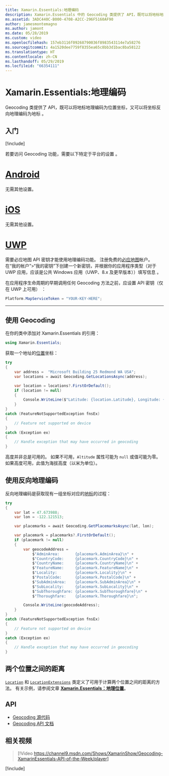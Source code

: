 ```yaml
---
title: Xamarin.Essentials:地理编码
description: Xamarin.Essentials 中的 Geocoding 类提供了 API，既可以将地标地理编码为位置坐标，又可以将坐标反向地理编码为地标。
ms.assetid: 3ADC440C-B000-4708-A2CC-296F5160AF90
author: jamesmontemagno
ms.author: jamont
ms.date: 05/28/2019
ms.custom: video
ms.openlocfilehash: 157eb3116f09268790036f8983543114e7a58276
ms.sourcegitcommit: 4a1520dee7759f8355ea65c8bb3d1bac8ba58122
ms.translationtype: HT
ms.contentlocale: zh-CN
ms.lasthandoff: 05/29/2019
ms.locfileid: "66354111"
---
```

# <a name="xamarinessentials-geocoding"></a>Xamarin.Essentials:地理编码

Geocoding 类提供了 API，既可以将地标地理编码为位置坐标，又可以将坐标反向地理编码为地标  。

## <a name="get-started"></a>入门

[!include[](~/essentials/includes/get-started.md)]

若要访问 Geocoding 功能，需要以下特定于平台的设置  。

# <a name="androidtabandroid"></a>[Android](#tab/android)

无需其他设置。

# <a name="iostabios"></a>[iOS](#tab/ios)

无需其他设置。

# <a name="uwptabuwp"></a>[UWP](#tab/uwp)

需要必应地图 API 密钥才能使用地理编码功能。 注册免费的[必应地图](https://www.bingmapsportal.com/)帐户。 在“我的帐户”>“我的密钥”下创建一个新密钥，并根据你的应用程序类型（对于 UWP 应用，应该是公共 Windows 应用（UWP、8.x 及更早版本））填写信息   。

在应用程序生命周期的早期调用任何 Geocoding 方法之前，应设置 API 密钥（仅在 UWP 上可用）  ：

```csharp
Platform.MapServiceToken = "YOUR-KEY-HERE";
```

-----

## <a name="using-geocoding"></a>使用 Geocoding

在你的类中添加对 Xamarin.Essentials 的引用：

```csharp
using Xamarin.Essentials;
```

获取一个地址的[位置](xref:Xamarin.Essentials.Location)坐标：

```csharp
try
{
    var address =  "Microsoft Building 25 Redmond WA USA";
    var locations = await Geocoding.GetLocationsAsync(address);

    var location = locations?.FirstOrDefault();
    if (location != null)
    {
        Console.WriteLine($"Latitude: {location.Latitude}, Longitude: {location.Longitude}, Altitude: {location.Altitude}");
    }
}
catch (FeatureNotSupportedException fnsEx)
{
    // Feature not supported on device
}
catch (Exception ex)
{
    // Handle exception that may have occurred in geocoding
}
```

高度并非总是可用的。 如果不可用，`Altitude` 属性可能为 `null` 或值可能为零。 如果高度可用，此值为海拔高度（以米为单位）。

## <a name="using-reverse-geocoding"></a>使用反向地理编码

反向地理编码是获取现有一组坐标对应的[地标](xref:Xamarin.Essentials.Placemark)的过程：

```csharp
try
{
    var lat = 47.673988;
    var lon = -122.121513;

    var placemarks = await Geocoding.GetPlacemarksAsync(lat, lon);

    var placemark = placemarks?.FirstOrDefault();
    if (placemark != null)
    {
        var geocodeAddress =
            $"AdminArea:       {placemark.AdminArea}\n" +
            $"CountryCode:     {placemark.CountryCode}\n" +
            $"CountryName:     {placemark.CountryName}\n" +
            $"FeatureName:     {placemark.FeatureName}\n" +
            $"Locality:        {placemark.Locality}\n" +
            $"PostalCode:      {placemark.PostalCode}\n" +
            $"SubAdminArea:    {placemark.SubAdminArea}\n" +
            $"SubLocality:     {placemark.SubLocality}\n" +
            $"SubThoroughfare: {placemark.SubThoroughfare}\n" +
            $"Thoroughfare:    {placemark.Thoroughfare}\n";

        Console.WriteLine(geocodeAddress);
    }
}
catch (FeatureNotSupportedException fnsEx)
{
    // Feature not supported on device
}
catch (Exception ex)
{
    // Handle exception that may have occurred in geocoding
}
```

## <a name="distance-between-two-locations"></a>两个位置之间的距离

[`Location`](xref:Xamarin.Essentials.Location) 和 [`LocationExtensions`](xref:Xamarin.Essentials.LocationExtensions) 类定义了可用于计算两个位置之间的距离的方法。 有关示例，请参阅文章 [**Xamarin.Essentials：地理位置**](geolocation.md#calculate-distance)。

## <a name="api"></a>API

- [Geocoding 源代码](https://github.com/xamarin/Essentials/tree/master/Xamarin.Essentials/Geocoding)
- [Geocoding API 文档](xref:Xamarin.Essentials.Geocoding)

## <a name="related-video"></a>相关视频

> [!Video https://channel9.msdn.com/Shows/XamarinShow/Geocoding-XamarinEssentials-API-of-the-Week/player]

[!include[](~/essentials/includes/xamarin-show-essentials.md)]
